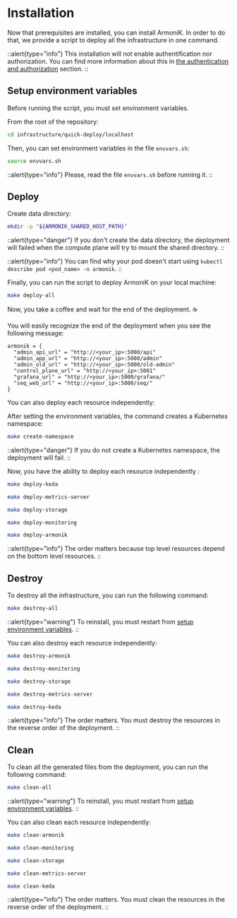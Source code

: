 # Installation

Now that prerequisites are installed, you can install ArmoniK. In order to do that, we provide a script to deploy all the infrastructure in one command.

::alert{type="info"}
This installation will not enable authentification nor authorization. You can find more information about this in [the authentication and authorization](../../2.guide/1.how-to/how-to-configure-authentication.md) section.
::

## Setup environment variables

Before running the script, you must set environment variables.

From the root of the repository:

```bash [shell]
cd infrastructure/quick-deploy/localhost
```

Then, you can set environment variables in the file `envvars.sh`:

```bash [shell]
source envvars.sh
```

::alert{type="info"}
Please, read the file `envvars.sh` before running it.
::

## Deploy

Create data directory:

```bash [shell]
mkdir -p "${ARMONIK_SHARED_HOST_PATH}"
```

::alert{type="danger"}
If you don't create the data directory, the deployment will failed when the compute plane will try to mount the shared directory.
::

::alert{type="info"}
You can find why your pod doesn't start using `kubectl describe pod <pod_name> -n armonik`.
::

Finally, you can run the script to deploy ArmoniK on your local machine:

```bash [shell]
make deploy-all
```

Now, you take a coffee and wait for the end of the deployment. :coffee:

You will easily recognize the end of the deployment when you see the following message:

```hsl
armonik = {
  "admin_api_url" = "http://<your_ip>:5000/api"
  "admin_app_url" = "http://<your_ip>:5000/admin"
  "admin_old_url" = "http://<your_ip>:5000/old-admin"
  "control_plane_url" = "http://<your_ip>:5001"
  "grafana_url" = "http://<your_ip>:5000/grafana/"
  "seq_web_url" = "http://<your_ip>:5000/seq/"
}

```

You can also deploy each resource independently:

After setting the environment variables, the command creates a Kubernetes namespace:

```bash [shell]
make create-namespace
```

::alert{type="danger"}
If you do not create a Kubernetes namespace, the deployment will fail.
::

Now, you have the ability to deploy each resource independently :

```bash [shell]
make deploy-keda
```

```bash [shell]
make deploy-metrics-server
```

```bash [shell]
make deploy-storage
```

```bash [shell]
make deploy-monitoring
```

```bash [shell]
make deploy-armonik
```

::alert{type="info"}
The order matters because top level resources depend on the bottom level resources.
::

## Destroy

To destroy all the infrastructure, you can run the following command:

```bash [shell]
make destroy-all
```

::alert{type="warning"}
To reinstall, you must restart from [setup environment variables](#setup-environment-variables).
::

You can also destroy each resource independently:

```bash [shell]
make destroy-armonik
```

```bash [shell]
make destroy-monitoring
```

```bash [shell]
make destroy-storage
```

```bash [shell]
make destroy-metrics-server
```

```bash [shell]
make destroy-keda
```

::alert{type="info"}
The order matters. You must destroy the resources in the reverse order of the deployment.
::

## Clean

To clean all the generated files from the deployment, you can run the following command:

```bash [shell]
make clean-all
```

::alert{type="warning"}
To reinstall, you must restart from [setup environment variables](#setup-environment-variables).
::

You can also clean each resource independently:

```bash [shell]
make clean-armonik
```

```bash [shell]
make clean-monitoring
```

```bash [shell]
make clean-storage
```

```bash [shell]
make clean-metrics-server
```

```bash [shell]
make clean-keda
```

::alert{type="info"}
The order matters. You must clean the resources in the reverse order of the deployment.
::
